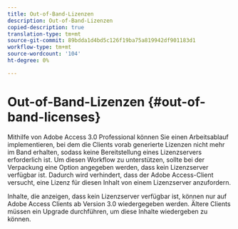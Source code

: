 ```yaml
---
title: Out-of-Band-Lizenzen
description: Out-of-Band-Lizenzen
copied-description: true
translation-type: tm+mt
source-git-commit: 89bdda1d4bd5c126f19ba75a819942df901183d1
workflow-type: tm+mt
source-wordcount: '104'
ht-degree: 0%

---
```



# Out-of-Band-Lizenzen {#out-of-band-licenses}

Mithilfe von Adobe Access 3.0 Professional können Sie einen Arbeitsablauf implementieren, bei dem die Clients vorab generierte Lizenzen nicht mehr im Band erhalten, sodass keine Bereitstellung eines Lizenzservers erforderlich ist. Um diesen Workflow zu unterstützen, sollte bei der Verpackung eine Option angegeben werden, dass kein Lizenzserver verfügbar ist. Dadurch wird verhindert, dass der Adobe Access-Client versucht, eine Lizenz für diesen Inhalt von einem Lizenzserver anzufordern.

Inhalte, die anzeigen, dass kein Lizenzserver verfügbar ist, können nur auf Adobe Access Clients ab Version 3.0 wiedergegeben werden. Ältere Clients müssen ein Upgrade durchführen, um diese Inhalte wiedergeben zu können.
